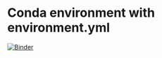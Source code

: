 # Conda environment with environment.yml

[![Binder](https://mybinder.org/badge_logo.svg)](https://mybinder.org/v2/gh/pdjohnson1984/Capstone/HEAD?urlpath=%2Fvoila%2Frender%2FCapstone.ipynb)
